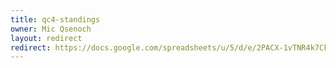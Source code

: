 ```yaml
---
title: qc4-standings
owner: Mic Qsenoch
layout: redirect
redirect: https://docs.google.com/spreadsheets/u/5/d/e/2PACX-1vTNR4k7Ck79onwDTdAMRbzgw-2RWrv6pWJ9Wqamgkw4pPC7KcFfaKPnmqfey6w66Uduw1UCU555JmJL/pubhtml
---
```

